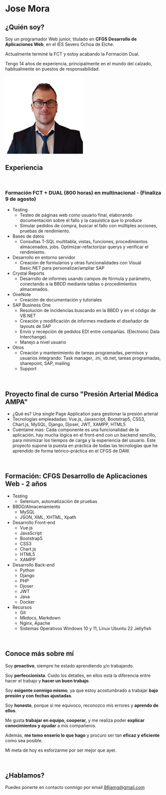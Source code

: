 # Jose Mora

## ¿Quién soy?

Soy un programador Web junior, titulado en **CFGS Desarrollo de Aplicaciones Web**, en el IES Severo Ochoa de Elche. 

Actualmente terminé la FCT y estoy acabando la Formación Dual.

Tengo 14 años de experiencia, principalmente en el mundo del calzado, habitualmente en puestos de responsabilidad.

<img src="a.png" alt="mi_foto" width="250"/>

<br/>

## Experiencia

<br/>

### Formación FCT + DUAL (800 horas) en multinacional - (Finaliza 9 de agosto)
* Testing
	* Testeo de páginas web como usuario final, elaborando documentación sobre el fallo y la casuística que lo produce
	* Simular pedidos de compra, buscar el fallo con múltiples acciones, pruebas de rendimiento.
* Bases de datos
	* Consultas T-SQL multitabla, vistas, funciones, procedimientos almacenados, jobs. Optimizar-refactorizar querys y verificar el rendimiento.
* Desarrollo en entorno servidor
	* Creación de formularios y otras funcionalidades con Visual Basic.NET para personalizar/ampliar SAP
* Crystal Reports
 	* Desarrollo de informes usando campos de fórmula y parámetro, conectando a la BBDD mediante tablas o procedimientos almacenados.
* OneNote
	* Creación de documentación y tutoriales
* SAP Business One
	* Resolución de incidencias buscando en la BBDD y en el código de VB.NET
	* Creación y modificación de informes mediante el diseñador de layouts de SAP
	* Envío y recepción de pedidos EDI entre compañías. (Electronic Data Interchange).
	* Manejo a nivel usuario
* Otros
	* Creación y mantenimiento de tareas programadas, permisos y usuarios integrando: Task manager, .ini, vb.net, tareas programadas, sharepoint, SAP, mailing
	* Support

<br/>

## Proyecto final de curso "Presión Arterial Médica AMPA"
* ¿Qué es? Una single Page Application para gestionar la presión arterial
* Tecnologías empleadadas: Vue.js, Javascript, Bootstrap5, CSS3, Chart.js, MySQL, Django, Djoser, JWT, XAMPP, HTML5
* Cuéntame mas: Cada componente es una funcionalidad de la aplicación, hay mucha lógica en el front-end con un backend sencillo, para minimizar los tiempos de carga y la experiencia del usuario. Este proyecto supone la puesta en práctica de todas las tecnologías que he aprendido de forma teórico-práctica en el CFGS de DAW.

<br/>

## Formación: CFGS Desarrollo de Aplicaciones Web - 2 años
* Testing
	* Selenium, automatización de pruebas
* BBDD/Almacenamiento
	* MySQL
	* JSON, XML, XHTML, Xpath
* Desarrollo Front-end
	* Vue.js
	* JavaScript
	* Bootstrap5
	* CSS3
	* Chart.js
	* HTML5
	* XAMPP
* Desarrollo Back-end
	* Python
	* Django
	* PHP
	* Djoser
	* JWT
	* Java
	* Docker
* Recursos
	* Git
	* Mkdocs, Markdown
	* Nginx, Apache
	* Sistemas Operativos Windows 10 y 11, Linux Ubuntu 22 Jellyfish

<br/>

## Conoce más sobre mí

Soy **proactivo**, siempre he estado aprendiendo y/o trabajando.

Soy **perfeccionista**. Cuido los detalles, en ellos está la diferencia entre hacer el trabajo y **hacer un buen trabajo**.

Soy **exigente conmigo mismo**, ya que estoy acostumbrado a trabajar **bajo presión y con fechas ajustadas**.

Soy **honesto**, porque si me equivoco, reconozco mis errores y **aprendo de ellos**. 

Me gusta **trabajar en equipo, cooperar,** y me realiza poder **explicar conocimientos y ayudar** a mis compañeros.

Además, **me tomo enserio lo que hago** y procuro ser tan **eficaz y eficiente** como sea posible.

Mi meta de hoy es esforzarme por ser mejor que ayer.

<br/>

## ¿Hablamos?

Puedes ponerte en contacto conmigo por email [86jamg@gmail.com](mailto:86jamg@gmail.com)
